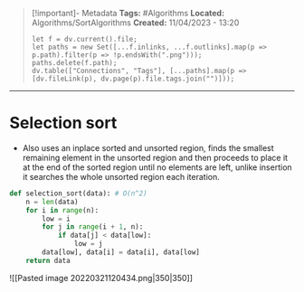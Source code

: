 > [!important]- Metadata
> **Tags:** #Algorithms 
> **Located:** Algorithms/SortAlgorithms
> **Created:** 11/04/2023 - 13:20
> ```dataviewjs
> let f = dv.current().file;
> let paths = new Set([...f.inlinks, ...f.outlinks].map(p => p.path).filter(p => !p.endsWith(".png")));
> paths.delete(f.path);
> dv.table(["Connections", "Tags"], [...paths].map(p => [dv.fileLink(p), dv.page(p).file.tags.join("")]));
> ```

___
# Selection sort
- Also uses an inplace sorted and unsorted region, finds the smallest remaining element in the unsorted region and then proceeds to place it at the end of the sorted region until no elements are left, unlike insertion it searches the whole unsorted region each iteration.
```python
def selection_sort(data): # O(n^2)
    n = len(data)
    for i in range(n):
        low = i
        for j in range(i + 1, n):
            if data[j] < data[low]:
                low = j
        data[low], data[i] = data[i], data[low]
    return data 
```
![[Pasted image 20220321120434.png|350|350]]
